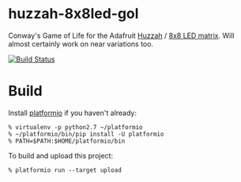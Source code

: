 # huzzah-8x8led-gol
Conway's Game of Life for the Adafruit
[Huzzah](https://www.adafruit.com/product/2821) / [8x8 LED matrix](https://www.adafruit.com/product/902).
Will almost certainly work on near variations too.

[![Build Status](https://travis-ci.org/anguslees/huzzah-8x8led-gol.svg?branch=master)](https://travis-ci.org/anguslees/huzzah-8x8led-gol)

# Build

Install [platformio](http://platformio.org/) if you haven't already:

```console
% virtualenv -p python2.7 ~/platformio
% ~/platformio/bin/pip install -U platformio
% PATH=$PATH:$HOME/platformio/bin
```

To build and upload this project:
```console
% platformio run --target upload
```
